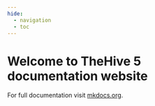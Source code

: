 ```yaml
---
hide:
  - navigation
  - toc
---
```


# Welcome to TheHive 5 documentation website

For full documentation visit [mkdocs.org](https://www.mkdocs.org).